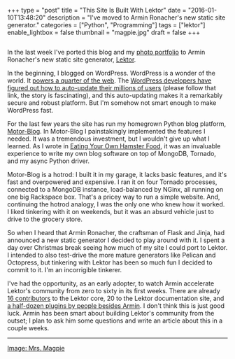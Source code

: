 +++
type = "post"
title = "This Site Is Built With Lektor"
date = "2016-01-10T13:48:20"
description = "I've moved to Armin Ronacher's new static site generator."
categories = ["Python", "Programming"]
tags = ["lektor"]
enable_lightbox = false
thumbnail = "magpie.jpg"
draft = false
+++

<p><img alt="" src="magpie.jpg" /></p>
<p>In the last week I've ported this blog and my <a href="/photography">photo portfolio</a> to Armin Ronacher's new static site generator, <a href="http://getlektor.com">Lektor</a>.</p>
<p>In the beginning, I blogged on WordPress. WordPress is a wonder of the world. It <a href="http://venturebeat.com/2015/11/08/wordpress-now-powers-25-of-the-web/">powers a quarter of the web</a>. The <a href="http://opensourcebridge.org/sessions/1419">WordPress developers have figured out how to auto-update their millions of users</a> (please follow that link, the story is fascinating), and this auto-updating makes it a remarkably secure and robust platform. But I'm somehow not smart enough to make WordPress fast.</p>
<p>For the last few years the site has run my homegrown Python blog platform, <a href="https://github.com/ajdavis/motor-blog">Motor-Blog</a>. In Motor-Blog I painstakingly implemented the features I needed. It was a tremendous investment, but I wouldn't give up what I learned. As I wrote in <a href="../eating-your-own-hamster-food/">Eating Your Own Hamster Food</a>, it was an invaluable experience to write my own blog software on top of MongoDB, Tornado, and my async Python driver.</p>
<p>Motor-Blog is a hotrod: I built it in my garage, it lacks basic features, and it's fast and overpowered and expensive. I ran it on four Tornado processes, connected to a MongoDB instance, load-balanced by NGinx, all running on one big Rackspace box. That's a pricey way to run a simple website. And, continuing the hotrod analogy, I was the only one who knew how it worked. I liked tinkering with it on weekends, but it was an absurd vehicle just to drive to the grocery store.</p>
<p>So when I heard that Armin Ronacher, the craftsman of Flask and Jinja, had announced a new static generator I decided to play around with it. I spent a day over Christmas break seeing how much of my site I could port to Lektor. I intended to also test-drive the more mature generators like Pelican and Octopress, but tinkering with Lektor has been so much fun I decided to commit to it. I'm an incorrigible tinkerer.</p>
<p>I've had the opportunity, as an early adopter, to watch Armin accelerate Lektor's community from zero to sixty in its first weeks. There are already <a href="https://github.com/lektor/lektor/graphs/contributors">16 contributors</a> to the Lektor core, 20 to the Lektor documentation site, and <a href="https://www.getlektor.com/docs/plugins/list/">a half-dozen plugins by people besides Armin</a>. I don't think this is just good luck. Armin has been smart about building Lektor's community from the outset; I plan to ask him some questions and write an article about this in a couple weeks.</p>
<hr />
<p><a href="http://www.oldbookillustrations.com/illustrations/grandville-magpie-writer/">Image: Mrs. Magpie</a></p>
    